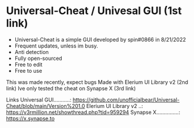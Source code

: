 # Universal-Cheat / Univesal GUI (1st link)
* Universal-Cheat is a simple GUI developed by spin#0866 in 8/21/2022
* Frequent updates, unless im busy.
* Anti detection
* Fully open-sourced
* Free to edit
* Free to use

This was made recently, expect bugs
Made with Elerium UI Library v2 (2nd link)
Ive only tested the cheat on Synapse X (3rd link)

Links
Universal GUI...........: https://github.com/unofficialbear/Universal-Cheat/blob/main/Version%201.0
Elerium UI Library v2 ..: https://v3rmillion.net/showthread.php?tid=959294
Synapse X...............: https://x.synapse.to
